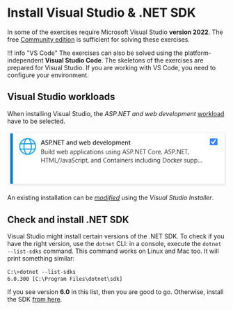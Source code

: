 ﻿# Install Visual Studio & .NET SDK

In some of the exercises require Microsoft Visual Studio **version 2022**. The free [Community edition](https://visualstudio.microsoft.com/vs/community/) is sufficient for solving these exercises.

!!! info "VS Code"
    The exercises can also be solved using the platform-independent **Visual Studio Code**. The skeletons of the exercises are prepared for Visual Studio. If you are working with VS Code, you need to configure your environment.

## Visual Studio workloads

When installing Visual Studio, the _ASP.NET and web development_ [workload](https://docs.microsoft.com/en-us/visualstudio/install/install-visual-studio?view=vs-2022#step-4---choose-workloads) have to be selected.

![Visual Studio 2022 workload](images/visual-studio-2022/vs-workload.png)

An existing installation can be [_modified_](https://docs.microsoft.com/en-us/visualstudio/install/modify-visual-studio?view=vs-2022) using the _Visual Studio Installer_.

## Check and install .NET SDK

Visual Studio might install certain versions of the .NET SDK. To check if you have the right version, use the `dotnet` CLI: in a console, execute the `dotnet --list-sdks` command. This command works on Linux and Mac too. It will print something similar:

```hl_lines="2"
C:\>dotnet --list-sdks
6.0.300 [C:\Program Files\dotnet\sdk]
```

If you see version **6.0** in this list, then you are good to go. Otherwise, install the SDK [from here](https://dotnet.microsoft.com/download/dotnet/6.0).
